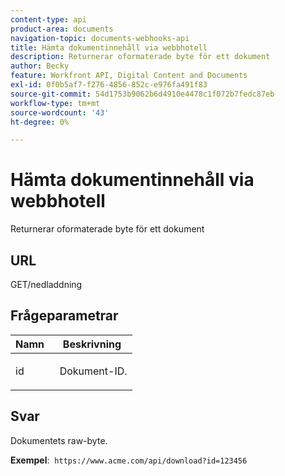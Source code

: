 ```yaml
---
content-type: api
product-area: documents
navigation-topic: documents-webhooks-api
title: Hämta dokumentinnehåll via webbhotell
description: Returnerar oformaterade byte för ett dokument
author: Becky
feature: Workfront API, Digital Content and Documents
exl-id: 0f0b5af7-f276-4856-852c-e976fa491f83
source-git-commit: 54d1753b9062b6d4910e4478c1f072b7fedc87eb
workflow-type: tm+mt
source-wordcount: '43'
ht-degree: 0%

---
```


# Hämta dokumentinnehåll via webbhotell

Returnerar oformaterade byte för ett dokument

## URL

GET/nedladdning

## Frågeparametrar

<table style="table-layout:auto"> 
 <col> 
 <col> 
 <thead> 
  <tr> 
   <th>Namn </th> 
   <th>Beskrivning</th> 
  </tr> 
 </thead> 
 <tbody> 
  <tr> 
   <td> <p>id</p> </td> 
   <td> Dokument-ID.</td> 
  </tr> 
 </tbody> 
</table>

## Svar

Dokumentets raw-byte.

**Exempel**:  `https://www.acme.com/api/download?id=123456`
